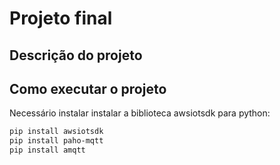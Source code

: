 # Projeto final

## Descrição do projeto


## Como executar o projeto

Necessário instalar instalar a biblioteca awsiotsdk para python:

````bash
pip install awsiotsdk
pip install paho-mqtt
pip install amqtt
````
